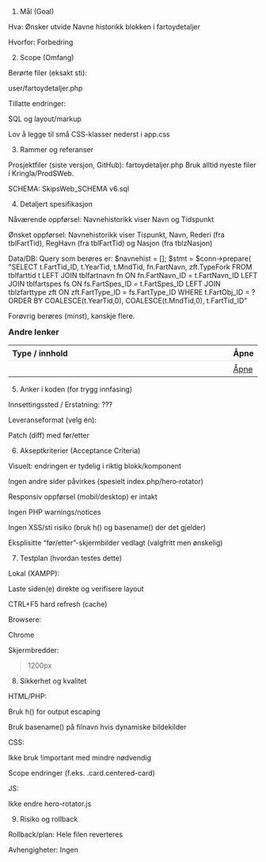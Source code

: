 1. Mål (Goal)

Hva: Ønsker utvide Navne historikk blokken i fartoydetaljer

Hvorfor: Forbedring


2. Scope (Omfang)

Berørte filer (eksakt sti):

 user/fartoydetaljer.php


Tillatte endringer:

 SQL og layout/markup

 Lov å legge til små CSS-klasser nederst i app.css


3. Rammer og referanser

Prosjektfiler (siste versjon, GitHub): fartoydetaljer.php
Bruk alltid nyeste filer i Kringla/ProdSWeb.

SCHEMA: SkipsWeb_SCHEMA v6.sql

4. Detaljert spesifikasjon

Nåværende oppførsel: Navnehistorikk viser Navn og Tidspunkt

Ønsket oppførsel: Navnehistorikk viser Tispunkt, Navn, Rederi (fra tblFartTid), RegHavn (fra tblFartTid) og Nasjon (fra tblzNasjon)


Data/DB: Query som berøres er:
 $navnehist = [];
    $stmt = $conn->prepare(
        "SELECT t.FartTid_ID, t.YearTid, t.MndTid,
                fn.FartNavn,
                zft.TypeFork
         FROM tblfarttid t
         LEFT JOIN tblfartnavn   fn  ON fn.FartNavn_ID   = t.FartNavn_ID
         LEFT JOIN tblfartspes   fs  ON fs.FartSpes_ID   = t.FartSpes_ID
         LEFT JOIN tblzfarttype  zft ON zft.FartType_ID  = fs.FartType_ID
         WHERE t.FartObj_ID = ?
         ORDER BY COALESCE(t.YearTid,0), COALESCE(t.MndTid,0), t.FartTid_ID"

Forøvrig berøres (minst), kanskje flere.

<h3 style="margin:.25rem 0;">Andre lenker</h3>
            <table class="table" style="width:100%; border-collapse:collapse;">
                <thead>
                    <tr>
                        <th style="text-align:left; padding:.35rem .5rem;">Type / innhold</th>
                        <th style="text-align:left; padding:.35rem .5rem; width:1%;">Åpne</th>
                    </tr>
                </thead>
                <tbody>
                <?php foreach ($fartLinks as $lk): ?>
                    <?php
                        $label = ($lk['LinkType'] !== '' ? $lk['LinkType'] : 'Lenke')
                               . ($lk['LinkInnh'] !== '' ? ': ' . $lk['LinkInnh'] : '');
                    ?>
                    <tr data-open="<?= h($lk['Link']) ?>" style="cursor:pointer;">
                        <td style="padding:.35rem .5rem; border-top:1px solid #ddd;"><?= h($label) ?></td>
                        <td style="padding:.35rem .5rem; border-top:1px solid #ddd;">
                            <a class="btn" href="<?= h($lk['Link']) ?>" target="_blank" rel="noopener noreferrer">Åpne</a>
                        </td>
                    </tr>
                <?php endforeach; ?>
                </tbody>
            </table>
			
			
5. Anker i koden (for trygg innfasing)


Innsettingssted / Erstatning: ???


Leveranseformat (velg én):


 Patch (diff) med før/etter

6. Akseptkriterier (Acceptance Criteria)

 Visuelt: endringen er tydelig i riktig blokk/komponent

 Ingen andre sider påvirkes (spesielt index.php/hero‑rotator)

 Responsiv oppførsel (mobil/desktop) er intakt

 Ingen PHP warnings/notices

 Ingen XSS/sti risiko (bruk h() og basename() der det gjelder)

 Eksplisitte “før/etter”-skjermbilder vedlagt (valgfritt men ønskelig)

7. Testplan (hvordan testes dette)

Lokal (XAMPP):

 Laste siden(e) direkte og verifisere layout

 CTRL+F5 hard refresh (cache)

Browsere:

 Chrome

 
Skjermbredder:


 > 1200px

8. Sikkerhet og kvalitet

HTML/PHP:

 Bruk h() for output escaping

 Bruk basename() på filnavn hvis dynamiske bildekilder

CSS:

 Ikke bruk !important med mindre nødvendig

 Scope endringer (f.eks. .card.centered-card)

JS:

 Ikke endre hero-rotator.js

9. Risiko og rollback


Rollback/plan: Hele filen reverteres

Avhengigheter: Ingen